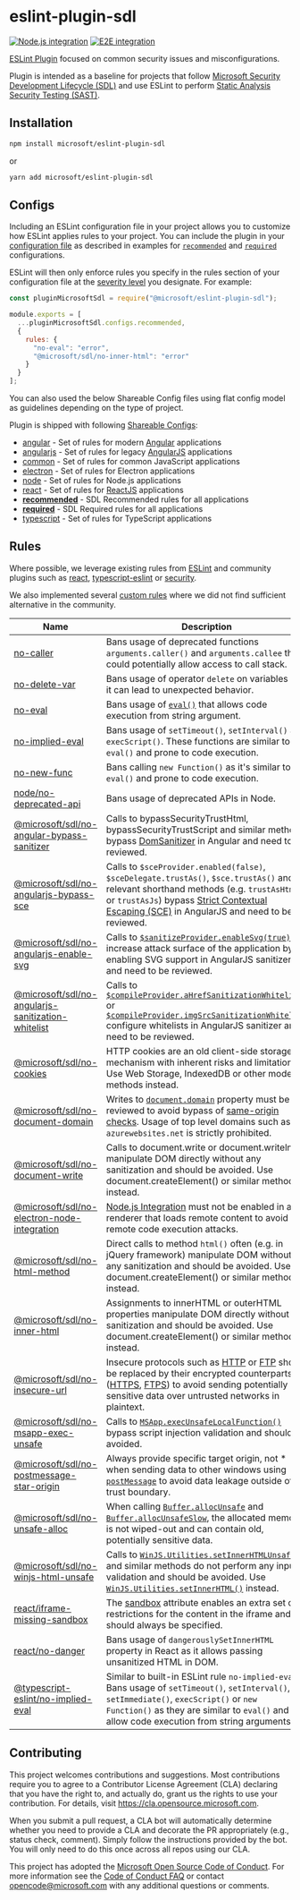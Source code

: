 # eslint-plugin-sdl

[![Node.js integration](https://github.com/microsoft/eslint-plugin-sdl/actions/workflows/node-version-integration.yml/badge.svg)](https://github.com/microsoft/eslint-plugin-sdl/actions/workflows/node-version-integration.yml)
[![E2E integration](https://github.com/microsoft/eslint-plugin-sdl/actions/workflows/e2e-integration.yml/badge.svg)](https://github.com/microsoft/eslint-plugin-sdl/actions/workflows/e2e-integration.yml)

[ESLint Plugin](https://eslint.org/docs/developer-guide/working-with-plugins) focused on common security issues and misconfigurations.

Plugin is intended as a baseline for projects that follow [Microsoft Security Development Lifecycle (SDL)](https://www.microsoft.com/securityengineering/sdl) and use ESLint to perform [Static Analysis Security Testing (SAST)](https://www.microsoft.com/securityengineering/sdl/practices#practice9).

## Installation

```sh
npm install microsoft/eslint-plugin-sdl
```

or

```sh
yarn add microsoft/eslint-plugin-sdl
```

## Configs

Including an ESLint configuration file in your project allows you to customize how ESLint applies rules to your project. You can include the plugin in your [configuration file](https://eslint.org/docs/latest/use/configure/configuration-files) as described in examples for [`recommended`](contrib/eslint.config.recommended.js) and [`required`](contrib/eslint.config.required.js) configurations.

ESLint will then only enforce rules you specify in the rules section of your configuration file at the [severity level](https://eslint.org/docs/latest/use/configure/rules) you designate. For example:

```js
const pluginMicrosoftSdl = require("@microsoft/eslint-plugin-sdl");

module.exports = [
  ...pluginMicrosoftSdl.configs.recommended,
  {
    rules: {
      "no-eval": "error",
      "@microsoft/sdl/no-inner-html": "error"
    }
  }
];
```

You can also used the below Shareable Config files using flat config model as guidelines depending on the type of project.

Plugin is shipped with following [Shareable Configs](http://eslint.org/docs/developer-guide/shareable-configs):

- [angular](config/angular.js) - Set of rules for modern [Angular](https://angular.io) applications
- [angularjs](config/angularjs.js) - Set of rules for legacy [AngularJS](https://docs.angularjs.org) applications
- [common](config/common.js) - Set of rules for common JavaScript applications
- [electron](config/electron.js) - Set of rules for Electron applications
- [node](config/node.js) - Set of rules for Node.js applications
- [react](config/react.js) - Set of rules for [ReactJS](https://reactjs.org) applications
- [**recommended**](lib/index.js) - SDL Recommended rules for all applications
- [**required**](lib/index.js) - SDL Required rules for all applications
- [typescript](config/typescript.js) - Set of rules for TypeScript applications

## Rules

Where possible, we leverage existing rules from [ESLint](https://eslint.org/docs/rules/) and community plugins such as [react](https://github.com/jsx-eslint/eslint-plugin-react), [typescript-eslint](https://github.com/typescript-eslint/typescript-eslint/tree/main/packages/eslint-plugin#supported-rules) or [security](https://github.com/nodesecurity/eslint-plugin-security#rules).

We also implemented several [custom rules](./lib/rules) where we did not find sufficient alternative in the community.

| Name                                                                                                                                                          | Description                                                                                                                                                                                                                                                                                                                                                                                 |
| ------------------------------------------------------------------------------------------------------------------------------------------------------------- | ------------------------------------------------------------------------------------------------------------------------------------------------------------------------------------------------------------------------------------------------------------------------------------------------------------------------------------------------------------------------------------------- |
| [no-caller](https://eslint.org/docs/rules/no-caller)                                                                                                          | Bans usage of deprecated functions `arguments.caller()` and `arguments.callee` that could potentially allow access to call stack.                                                                                                                                                                                                                                                           |
| [no-delete-var](https://eslint.org/docs/rules/no-delete-var)                                                                                                  | Bans usage of operator `delete` on variables as it can lead to unexpected behavior.                                                                                                                                                                                                                                                                                                         |
| [no-eval](https://eslint.org/docs/rules/no-eval)                                                                                                              | Bans usage of [`eval()`](https://developer.mozilla.org/docs/Web/JavaScript/Reference/Global_Objects/eval) that allows code execution from string argument.                                                                                                                                                                                                                                  |
| [no-implied-eval](https://eslint.org/docs/rules/no-implied-eval)                                                                                              | Bans usage of `setTimeout()`, `setInterval()` and `execScript()`. These functions are similar to `eval()` and prone to code execution.                                                                                                                                                                                                                                                      |
| [no-new-func](https://eslint.org/docs/rules/no-new-func)                                                                                                      | Bans calling `new Function()` as it's similar to `eval()` and prone to code execution.                                                                                                                                                                                                                                                                                                      |
| [node/no-deprecated-api](https://github.com/mysticatea/eslint-plugin-node/blob/master/docs/rules/no-deprecated-api.md)                                        | Bans usage of deprecated APIs in Node.                                                                                                                                                                                                                                                                                                                                                      |
| [@microsoft/sdl/no-angular-bypass-sanitizer](./docs/rules/no-angular-bypass-sanitizer.md)                                                                     | Calls to bypassSecurityTrustHtml, bypassSecurityTrustScript and similar methods bypass [DomSanitizer](https://angular.io/api/platform-browser/DomSanitizer#security-risk) in Angular and need to be reviewed.                                                                                                                                                                               |
| [@microsoft/sdl/no-angularjs-bypass-sce](./docs/rules/no-angularjs-bypass-sce.md)                                                                             | Calls to `$sceProvider.enabled(false)`, `$sceDelegate.trustAs()`, `$sce.trustAs()` and relevant shorthand methods (e.g. `trustAsHtml` or `trustAsJs`) bypass [Strict Contextual Escaping (SCE)](https://docs.angularjs.org/api/ng/service/$sce#strict-contextual-escaping) in AngularJS and need to be reviewed.                                                                            |
| [@microsoft/sdl/no-angularjs-enable-svg](./docs/rules/no-angularjs-enable-svg.md)                                                                             | Calls to [`$sanitizeProvider.enableSvg(true)`](https://docs.angularjs.org/api/ngSanitize/provider/$sanitizeProvider#enableSvg) increase attack surface of the application by enabling SVG support in AngularJS sanitizer and need to be reviewed.                                                                                                                                           |
| [@microsoft/sdl/no-angularjs-sanitization-whitelist](./docs/rules/no-angularjs-sanitization-whitelist.md)                                                     | Calls to [`$compileProvider.aHrefSanitizationWhitelist`](https://docs.angularjs.org/api/ng/provider/$compileProvider#aHrefSanitizationWhitelist) or [`$compileProvider.imgSrcSanitizationWhitelist`](https://docs.angularjs.org/api/ng/provider/$compileProvider#imgSrcSanitizationWhitelist) configure whitelists in AngularJS sanitizer and need to be reviewed.                          |
| [@microsoft/sdl/no-cookies](./docs/rules/no-cookies.md)                                                                                                       | HTTP cookies are an old client-side storage mechanism with inherent risks and limitations. Use Web Storage, IndexedDB or other modern methods instead.                                                                                                                                                                                                                                      |
| [@microsoft/sdl/no-document-domain](./docs/rules/no-document-domain.md)                                                                                       | Writes to [`document.domain`](https://developer.mozilla.org/docs/Web/API/Document/domain) property must be reviewed to avoid bypass of [same-origin checks](https://developer.mozilla.org/docs/Web/Security/Same-origin_policy#Changing_origin). Usage of top level domains such as `azurewebsites.net` is strictly prohibited.                                                             |
| [@microsoft/sdl/no-document-write](./docs/rules/no-document-write.md)                                                                                         | Calls to document.write or document.writeln manipulate DOM directly without any sanitization and should be avoided. Use document.createElement() or similar methods instead.                                                                                                                                                                                                                |
| [@microsoft/sdl/no-electron-node-integration](./docs/rules/no-electron-node-integration.md)                                                                   | [Node.js Integration](https://www.electronjs.org/docs/tutorial/security#2-do-not-enable-nodejs-integration-for-remote-content) must not be enabled in any renderer that loads remote content to avoid remote code execution attacks.                                                                                                                                                        |
| [@microsoft/sdl/no-html-method](./docs/rules/no-html-method.md)                                                                                               | Direct calls to method `html()` often (e.g. in jQuery framework) manipulate DOM without any sanitization and should be avoided. Use document.createElement() or similar methods instead.                                                                                                                                                                                                    |
| [@microsoft/sdl/no-inner-html](./docs/rules/no-inner-html.md)                                                                                                 | Assignments to innerHTML or outerHTML properties manipulate DOM directly without any sanitization and should be avoided. Use document.createElement() or similar methods instead.                                                                                                                                                                                                           |
| [@microsoft/sdl/no-insecure-url](./docs/rules/no-insecure-url.md)                                                                                             | Insecure protocols such as [HTTP](https://en.wikipedia.org/wiki/Hypertext_Transfer_Protocol) or [FTP](https://en.wikipedia.org/wiki/File_Transfer_Protocol) should be replaced by their encrypted counterparts ([HTTPS](https://en.wikipedia.org/wiki/HTTPS), [FTPS](https://en.wikipedia.org/wiki/FTPS)) to avoid sending potentially sensitive data over untrusted networks in plaintext. |
| [@microsoft/sdl/no-msapp-exec-unsafe](./docs/rules/no-msapp-exec-unsafe.md)                                                                                   | Calls to [`MSApp.execUnsafeLocalFunction()`](<https://docs.microsoft.com/previous-versions/hh772324(v=vs.85)>) bypass script injection validation and should be avoided.                                                                                                                                                                                                                    |
| [@microsoft/sdl/no-postmessage-star-origin](./docs/rules/no-postmessage-star-origin.md)                                                                       | Always provide specific target origin, not \* when sending data to other windows using [`postMessage`](https://developer.mozilla.org/docs/Web/API/Window/postMessage#Security_concerns) to avoid data leakage outside of trust boundary.                                                                                                                                                    |
| [@microsoft/sdl/no-unsafe-alloc](./docs/rules/no-unsafe-alloc.md)                                                                                             | When calling [`Buffer.allocUnsafe`](https://nodejs.org/api/buffer.html#buffer_static_method_buffer_allocunsafe_size) and [`Buffer.allocUnsafeSlow`](https://nodejs.org/api/buffer.html#buffer_static_method_buffer_allocunsafeslow_size), the allocated memory is not wiped-out and can contain old, potentially sensitive data.                                                            |
| [@microsoft/sdl/no-winjs-html-unsafe](./docs/rules/no-winjs-html-unsafe.md)                                                                                   | Calls to [`WinJS.Utilities.setInnerHTMLUnsafe()`](<https://docs.microsoft.com/previous-versions/windows/apps/br211696(v=win.10)>) and similar methods do not perform any input validation and should be avoided. Use [`WinJS.Utilities.setInnerHTML()`](<https://docs.microsoft.com/previous-versions/windows/apps/br211697(v=win.10)>) instead.                                            |
| [react/iframe-missing-sandbox](https://github.com/jsx-eslint/eslint-plugin-react/blob/master/docs/rules/iframe-missing-sandbox.md)                            | The [sandbox](https://developer.mozilla.org/docs/Web/HTML/Element/iframe#sandbox) attribute enables an extra set of restrictions for the content in the iframe and should always be specified.                                                                                                                                                                                              |
| [react/no-danger](https://github.com/yannickcr/eslint-plugin-react/blob/master/docs/rules/no-danger.md)                                                       | Bans usage of `dangerouslySetInnerHTML` property in React as it allows passing unsanitized HTML in DOM.                                                                                                                                                                                                                                                                                     |
| [@typescript-eslint/no-implied-eval](https://github.com/typescript-eslint/typescript-eslint/blob/master/packages/eslint-plugin/docs/rules/no-implied-eval.md) | Similar to built-in ESLint rule `no-implied-eval`. Bans usage of `setTimeout()`, `setInterval()`, `setImmediate()`, `execScript()` or `new Function()` as they are similar to `eval()` and allow code execution from string arguments.                                                                                                                                                      |

## Contributing

This project welcomes contributions and suggestions. Most contributions require you to agree to a
Contributor License Agreement (CLA) declaring that you have the right to, and actually do, grant us
the rights to use your contribution. For details, visit https://cla.opensource.microsoft.com.

When you submit a pull request, a CLA bot will automatically determine whether you need to provide
a CLA and decorate the PR appropriately (e.g., status check, comment). Simply follow the instructions
provided by the bot. You will only need to do this once across all repos using our CLA.

This project has adopted the [Microsoft Open Source Code of Conduct](https://opensource.microsoft.com/codeofconduct/).
For more information see the [Code of Conduct FAQ](https://opensource.microsoft.com/codeofconduct/faq/) or
contact [opencode@microsoft.com](mailto:opencode@microsoft.com) with any additional questions or comments.
